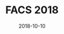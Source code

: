 ---
title: FACS 2018
summary: __Steering committee member__ - International Conference on Formal Aspects of Component Software 
# authors:
# - joseproenca
tags: []
categories: []
date: "2018-10-10"
# lastMod: "2019-09-05T00:00:00Z"
featured: false
draft: false

# Featured image
# To use, add an image named `featured.jpg/png` to your page's folder. 
image:
  caption: ""
  focal_point: ""

# Projects (optional).
#   Associate this post with one or more of your projects.
#   Simply enter your project's folder or file name without extension.
#   E.g. `projects = ["internal-project"]` references 
#   `content/project/deep-learning/index.md`.
#   Otherwise, set `projects = []`.
projects: []

# Optional external URL for project (replaces project detail page).
external_link: http://sevlab.postech.ac.kr/facs18/
---
